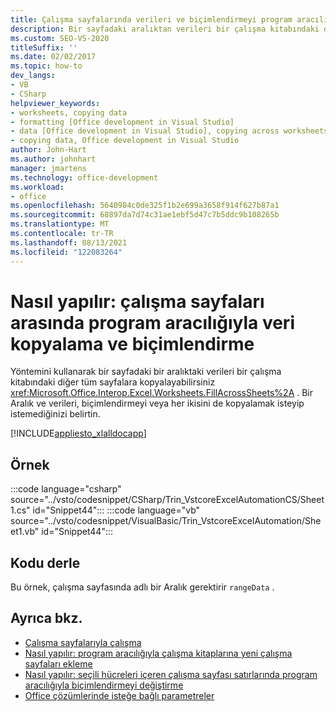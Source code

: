 ```yaml
---
title: Çalışma sayfalarında verileri ve biçimlendirmeyi program aracılığıyla kopyalama
description: Bir sayfadaki aralıktan verileri bir çalışma kitabındaki diğer tüm sayfalara Fillacrosssheet yöntemini kullanarak nasıl kopyalayabileceğinizi öğrenin.
ms.custom: SEO-VS-2020
titleSuffix: ''
ms.date: 02/02/2017
ms.topic: how-to
dev_langs:
- VB
- CSharp
helpviewer_keywords:
- worksheets, copying data
- formatting [Office development in Visual Studio]
- data [Office development in Visual Studio], copying across worksheets
- copying data, Office development in Visual Studio
author: John-Hart
ms.author: johnhart
manager: jmartens
ms.technology: office-development
ms.workload:
- office
ms.openlocfilehash: 5640984c0de325f1b2e699a3658f914f627b87a1
ms.sourcegitcommit: 68897da7d74c31ae1ebf5d47c7b5ddc9b108265b
ms.translationtype: MT
ms.contentlocale: tr-TR
ms.lasthandoff: 08/13/2021
ms.locfileid: "122083264"
---
```

# <a name="how-to-programmatically-copy-data-and-formatting-across-worksheets"></a>Nasıl yapılır: çalışma sayfaları arasında program aracılığıyla veri kopyalama ve biçimlendirme
  Yöntemini kullanarak bir sayfadaki bir aralıktaki verileri bir çalışma kitabındaki diğer tüm sayfalara kopyalayabilirsiniz <xref:Microsoft.Office.Interop.Excel.Worksheets.FillAcrossSheets%2A> . Bir Aralık ve verileri, biçimlendirmeyi veya her ikisini de kopyalamak isteyip istemediğinizi belirtin.

 [!INCLUDE[appliesto_xlalldocapp](../vsto/includes/appliesto-xlalldocapp-md.md)]

## <a name="example"></a>Örnek
 :::code language="csharp" source="../vsto/codesnippet/CSharp/Trin_VstcoreExcelAutomationCS/Sheet1.cs" id="Snippet44":::
 :::code language="vb" source="../vsto/codesnippet/VisualBasic/Trin_VstcoreExcelAutomation/Sheet1.vb" id="Snippet44":::

## <a name="compile-the-code"></a>Kodu derle
 Bu örnek, çalışma sayfasında adlı bir Aralık gerektirir `rangeData` .

## <a name="see-also"></a>Ayrıca bkz.
- [Çalışma sayfalarıyla çalışma](../vsto/working-with-worksheets.md)
- [Nasıl yapılır: program aracılığıyla çalışma kitaplarına yeni çalışma sayfaları ekleme](../vsto/how-to-programmatically-add-new-worksheets-to-workbooks.md)
- [Nasıl yapılır: seçili hücreleri içeren çalışma sayfası satırlarında program aracılığıyla biçimlendirmeyi değiştirme](../vsto/how-to-programmatically-change-formatting-in-worksheet-rows-containing-selected-cells.md)
- [Office çözümlerinde isteğe bağlı parametreler](../vsto/optional-parameters-in-office-solutions.md)
